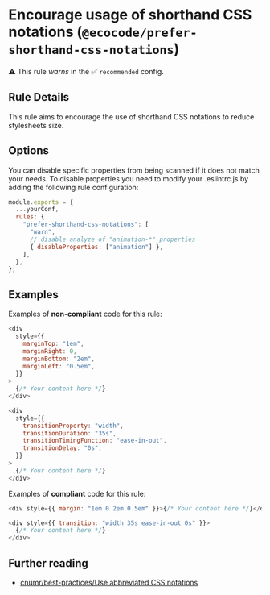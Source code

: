 # Encourage usage of shorthand CSS notations (`@ecocode/prefer-shorthand-css-notations`)

⚠️ This rule _warns_ in the ✅ `recommended` config.

<!-- end auto-generated rule header -->

## Rule Details

This rule aims to encourage the use of shorthand CSS notations to reduce stylesheets size.

## Options

You can disable specific properties from being scanned if it does not match your needs.
To disable properties you need to modify your .eslintrc.js by adding the following rule configuration:

```js
module.exports = {
  ...yourConf,
  rules: {
    "prefer-shorthand-css-notations": [
      "warn",
      // disable analyze of "animation-*" properties
      { disableProperties: ["animation"] },
    ],
  },
};
```

## Examples

Examples of **non-compliant** code for this rule:

```js
<div
  style={{
    marginTop: "1em",
    marginRight: 0,
    marginBottom: "2em",
    marginLeft: "0.5em",
  }}
>
  {/* Your content here */}
</div>
```

```js
<div
  style={{
    transitionProperty: "width",
    transitionDuration: "35s",
    transitionTimingFunction: "ease-in-out",
    transitionDelay: "0s",
  }}
>
  {/* Your content here */}
</div>
```

Examples of **compliant** code for this rule:

```js
<div style={{ margin: "1em 0 2em 0.5em" }}>{/* Your content here */}</div>
```

```js
<div style={{ transition: "width 35s ease-in-out 0s" }}>
  {/* Your content here */}
</div>
```

## Further reading

- [cnumr/best-practices/Use abbreviated CSS notations](https://github.com/cnumr/best-practices/blob/fc5a1f865bafb196e4775cce8835393751d40ed8/chapters/BP_026_en.md)
